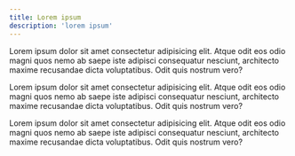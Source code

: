 ```yaml
---
title: Lorem ipsum
description: 'lorem ipsum'
---
```


Lorem ipsum dolor sit amet consectetur adipisicing elit. Atque odit eos odio magni quos nemo ab saepe iste adipisci consequatur nesciunt, architecto maxime recusandae dicta voluptatibus. Odit quis nostrum vero?

Lorem ipsum dolor sit amet consectetur adipisicing elit. Atque odit eos odio magni quos nemo ab saepe iste adipisci consequatur nesciunt, architecto maxime recusandae dicta voluptatibus. Odit quis nostrum vero?

Lorem ipsum dolor sit amet consectetur adipisicing elit. Atque odit eos odio magni quos nemo ab saepe iste adipisci consequatur nesciunt, architecto maxime recusandae dicta voluptatibus. Odit quis nostrum vero?